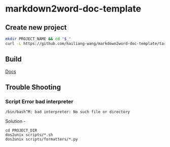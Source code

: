 # markdown2word-doc-template

## Create new project

```bash
mkdir PROJECT_NAME && cd "$_"
curl -L https://github.com/hailiang-wang/markdown2word-doc-template/tarball/master | tar xz --strip-components=1
```

## Build

[Docs](./BUILD.md)

## Trouble Shooting

### Script Error bad interpreter

`/bin/bash^M: bad interpreter: No such file or directory`


Solution - 

```
cd PROJECT_DIR
dos2unix scripts/*.sh
dos2unix scripts/formatters/*.py
```
